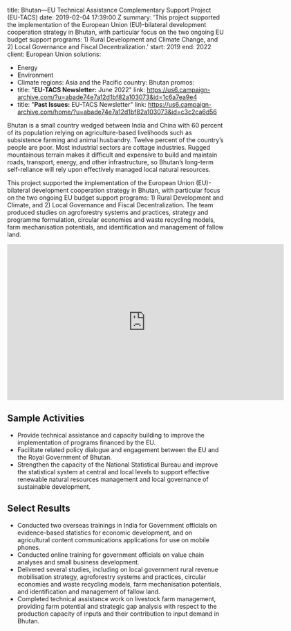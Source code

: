 
title: Bhutan—EU Technical Assistance Complementary Support Project (EU-TACS)
date: 2019-02-04 17:39:00 Z
summary: 'This project supported the implementation of the European Union (EU)-bilateral
  development cooperation strategy in Bhutan, with particular focus on the two ongoing
  EU budget support programs: 1) Rural Development and Climate Change, and 2) Local
  Governance and Fiscal Decentralization.'
start: 2019
end: 2022
client: European Union
solutions:
- Energy
- Environment
- Climate
regions: Asia and the Pacific
country: Bhutan
promos:
- title: "**EU-TACS Newsletter:** June 2022"
  link: https://us6.campaign-archive.com/?u=abade74e7a12d1bf82a103073&id=1c6a7ea9e4
- title: "**Past Issues:** EU-TACS Newsletter"
  link: https://us6.campaign-archive.com/home/?u=abade74e7a12d1bf82a103073&id=c3c2ca6d56


Bhutan is a small country wedged between India and China with 60 percent of its population relying on agriculture-based livelihoods such as subsistence farming and animal husbandry. Twelve percent of the country’s people are poor. Most industrial sectors are cottage industries. Rugged mountainous terrain makes it difficult and expensive to build and maintain roads, transport, energy, and other infrastructure, so Bhutan’s long-term self-reliance will rely upon effectively managed local natural resources.

This project supported the implementation of the European Union (EU)-bilateral development cooperation strategy in Bhutan, with particular focus on the two ongoing EU budget support programs: 1) Rural Development and Climate, and 2) Local Governance and Fiscal Decentralization. The team produced studies on agroforestry systems and practices, strategy and programme formulation, circular economies and waste recycling models, farm mechanisation potentials, and identification and management of fallow land.

<iframe src="https://player.vimeo.com/video/752174427?h=add14b2e9b" width="640" height="360" frameborder="0" allow="autoplay; fullscreen; picture-in-picture" allowfullscreen></iframe>

## Sample Activities

* Provide technical assistance and capacity building to improve the implementation of programs financed by the EU.
* Facilitate related policy dialogue and engagement between the EU and the Royal Government of Bhutan.
* Strengthen the capacity of the National Statistical Bureau and improve the statistical system at central and local levels to support effective renewable natural resources management and local governance of sustainable development.

## Select Results

* Conducted two overseas trainings in India for Government officials on evidence-based statistics for economic development, and on agricultural content communications applications for use on mobile phones.
* Conducted online training for government officials on value chain analyses and small business development.
* Delivered several studies, including on local government rural revenue mobilisation strategy, agroforestry systems and practices, circular economies and waste recycling models, farm mechanisation potentials, and identification and management of fallow land.
* Completed technical assistance work on livestock farm management, providing farm potential and strategic gap analysis with respect to the production capacity of inputs and their contribution to input demand in Bhutan.
